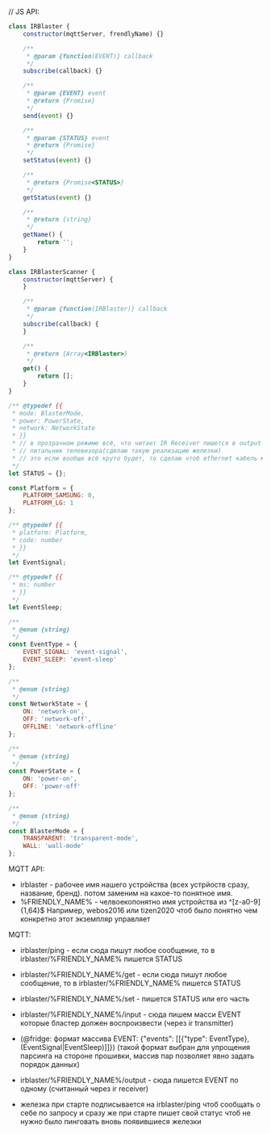 // JS API:
```javascript
class IRBlaster {
	constructor(mqttServer, frendlyName) {}

	/**
	 * @param {function(EVENT)} callback
	 */
	subscribe(callback) {}

	/**
	 * @param {EVENT} event
	 * @return {Promise}
	 */
	send(event) {}

	/**
	 * @param {STATUS} event
	 * @return {Promise}
	 */
	setStatus(event) {}

	/**
	 * @return {Promise<STATUS>}
	 */
	getStatus(event) {}

	/**
	 * @return {string}
	 */
	getName() {
		return '';
	}
}

class IRBlasterScanner {
	constructor(mqttServer) {
	}

	/**
	 * @param {function(IRBlaster)} callback
	 */
	subscribe(callback) {
	}

	/**
	 * @return {Array<IRBlaster>}
	 */
	get() {
		return [];
	}
}

/** @typedef {{
 * mode: BlasterMode,
 * power: PowerState,
 * network: NetworkState
 * }}
 * // в прозрачном режиме всё, что читает IR Receiver пишется в output
 * // питальник телевизора(сделаю такую реализацию железки)
 * // это если вообще всё круто будет, то сделаю чтоб ethernet кабель можно было отключать
 */
let STATUS = {};

const Platform = {
	PLATFORM_SAMSUNG: 0,
	PLATFORM_LG: 1
};

/** @typedef {{
 * platform: Platform,
 * code: number
 * }}
 */
let EventSignal;

/** @typedef {{
 * ms: number
 * }}
 */
let EventSleep;

/**
 * @enum {string}
 */
const EventType = {
	EVENT_SIGNAL: 'event-signal',
	EVENT_SLEEP: 'event-sleep'
};

/**
 * @enum {string}
 */
const NetworkState = {
	ON: 'network-on',
	OFF: 'network-off',
	OFFLINE: 'network-offline'
};

/**
 * @enum {string}
 */
const PowerState = {
	ON: 'power-on',
	OFF: 'power-off'
};

/**
 * @enum {string}
 */
const BlasterMode = {
	TRANSPARENT: 'transparent-mode',
	WALL: 'wall-mode'
};
```

MQTT API:

* irblaster - рабочее имя нашего устройства (всех устрйоств сразу, название, бренд). потом заменим на какое-то понятное имя.
* %FRIENDLY_NAME% - челвоекопонятно имя устройства из ^[z-a0-9]{1,64}$ Например, webos2016 или tizen2020 чтоб было понятно чем конкретно этот экземпляр управляет

MQTT:
* irblaster/ping - если сюда пишут любое сообщение, то в irblaster/%FRIENDLY_NAME% пишется STATUS
* irblaster/%FRIENDLY_NAME%/get - если сюда пишут любое сообщение, то в irblaster/%FRIENDLY_NAME% пишется STATUS
* irblaster/%FRIENDLY_NAME%/set - пишется STATUS или его часть
* irblaster/%FRIENDLY_NAME%/input - сюда пишем масси EVENT которые бластер должен воспроизвести (через ir transmitter)
* (@fridge: формат массива EVENT: {"events": [[{"type": EventType}, (EventSignal|EventSleep)]]}) (такой формат выбран для упрощения парсинга на стороне прошивки, массив пар позволяет явно задать порядок данных)
* irblaster/%FRIENDLY_NAME%/output - сюда пишется EVENT по одному (считанный через ir receiver)

* железка при старте подписывается на irblaster/ping чтоб сообщать о себе по запросу и сразу же при старте пишет свой статус чтоб не нужно было пинговать вновь появившиеся железки

